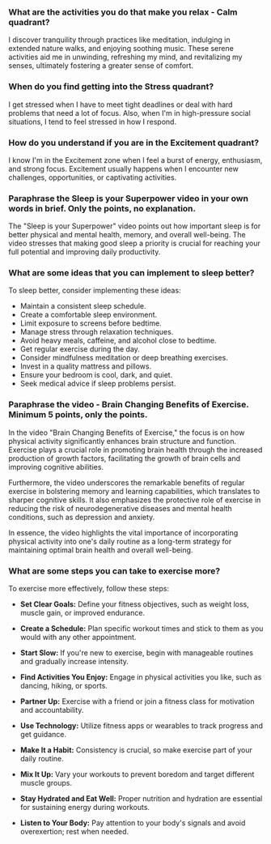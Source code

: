### What are the activities you do that make you relax - Calm quadrant?

I discover tranquility through practices like meditation, indulging in extended nature walks, and enjoying soothing music. These serene activities aid me in unwinding, refreshing my mind, and revitalizing my senses, ultimately fostering a greater sense of comfort.

### When do you find getting into the Stress quadrant?

I get stressed when I have to meet tight deadlines or deal with hard problems that need a lot of focus. Also, when I'm in high-pressure social situations, I tend to feel stressed in how I respond.

### How do you understand if you are in the Excitement quadrant?

I know I'm in the Excitement zone when I feel a burst of energy, enthusiasm, and strong focus. Excitement usually happens when I encounter new challenges, opportunities, or captivating activities.

### Paraphrase the Sleep is your Superpower video in your own words in brief. Only the points, no explanation.

The "Sleep is your Superpower" video points out how important sleep is for better physical and mental health, memory, and overall well-being. The video stresses that making good sleep a priority is crucial for reaching your full potential and improving daily productivity.

### What are some ideas that you can implement to sleep better?

To sleep better, consider implementing these ideas:

- Maintain a consistent sleep schedule.
- Create a comfortable sleep environment.
- Limit exposure to screens before bedtime.
- Manage stress through relaxation techniques.
- Avoid heavy meals, caffeine, and alcohol close to bedtime.
- Get regular exercise during the day.
- Consider mindfulness meditation or deep breathing exercises.
- Invest in a quality mattress and pillows.
- Ensure your bedroom is cool, dark, and quiet.
- Seek medical advice if sleep problems persist.

### Paraphrase the video - Brain Changing Benefits of Exercise. Minimum 5 points, only the points.

In the video "Brain Changing Benefits of Exercise," the focus is on how physical activity significantly enhances brain structure and function. Exercise plays a crucial role in promoting brain health through the increased production of growth factors, facilitating the growth of brain cells and improving cognitive abilities.

Furthermore, the video underscores the remarkable benefits of regular exercise in bolstering memory and learning capabilities, which translates to sharper cognitive skills. It also emphasizes the protective role of exercise in reducing the risk of neurodegenerative diseases and mental health conditions, such as depression and anxiety.

In essence, the video highlights the vital importance of incorporating physical activity into one's daily routine as a long-term strategy for maintaining optimal brain health and overall well-being.

### What are some steps you can take to exercise more?

To exercise more effectively, follow these steps:

- **Set Clear Goals:** Define your fitness objectives, such as weight loss, muscle gain, or improved endurance.

- **Create a Schedule:** Plan specific workout times and stick to them as you would with any other appointment.

- **Start Slow:** If you're new to exercise, begin with manageable routines and gradually increase intensity.

- **Find Activities You Enjoy:** Engage in physical activities you like, such as dancing, hiking, or sports.

- **Partner Up:** Exercise with a friend or join a fitness class for motivation and accountability.

- **Use Technology:** Utilize fitness apps or wearables to track progress and get guidance.

- **Make It a Habit:** Consistency is crucial, so make exercise part of your daily routine.

- **Mix It Up:** Vary your workouts to prevent boredom and target different muscle groups.

- **Stay Hydrated and Eat Well:** Proper nutrition and hydration are essential for sustaining energy during workouts.

- **Listen to Your Body:** Pay attention to your body's signals and avoid overexertion; rest when needed.

